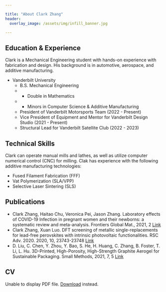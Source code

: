 ```yaml
---

title: "About Clark Zhang"
header:
  overlay_image: /assets/img/infill_banner.jpg

---
```


## Education & Experience

Clark is a Mechanical Engineering student with hands-on experience with fabrication and design. His background is in automotive, aerospace, and additive manufacturing.

* Vanderbilt University
  * B.S. Mechanical Engineering
  * - Double in Mathematics
  * - Minors in Computer Science & Additive Manufacturing
  * President of Vanderbilt Motorsports Team (2022 - Present)
  * Vice President of Equipment and Mentor for Vanderbilt Design Studio (2021 - Present)
  * Structural Lead for Vanderbilt Satellite Club (2022 - 2023)

## Technical Skills

Clark can operate manual mills and lathes, as well as utilize computer numerical control (CNC) for milling. Clak has experience with the following additive manufacturing technologies:

* Fused Filament Fabrication (FFF)
* Vat Polymerization (SLA/VPP)
* Selective Laser Sintering (SLS)


## Publications

* Clark Zhang, Haitao Chu, Veronica Pei, Jason Zhang. Laboratory effects of COVID-19 Infection in pregnant women and their newborns: a systematic review and meta-analysis. Frontiers Global Mat., 2021, 2 [Link](https://doi.org/10.3389/fgwh.2021.647072)
* Clark Zhang, Xuan Luo. DFT screening of metallic single-replacements for lead-free perovskites with intrinsic photovoltaic functionalities. RSC Adv. 2020. 2020, 10, 23743-23748 [Link](https://doi.org/10.1039/D0RA03034A)
* D. Liu, C. Chen, Y. Zhou, Y. Bao, S. He, H. Huang, C. Zhang, B. Foster, T. Li, L. Hu. 3D-Printed, High-Porosity, High-Strength Graphite Aerogel for Sustainable Packaging. Small Methods, 2021, 7, 5 [Link](https://doi.org/10.1002/smtd.202001188)

## CV

<object data="/clarkzhang.github.io//assets/Zhang_Clark_Resume.pdf" type="application/pdf" width="100%" height="140px">
    <p>Unable to display PDF file. <a href="/clarkzhang.github.io/assets/Zhang_Clark_Resume.pdf">Download</a> instead.</p>
</object>
